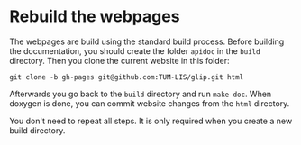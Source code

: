 # Rebuild the webpages

The webpages are build using the standard build process. Before
building the documentation, you should create the folder `apidoc` in
the `build` directory. Then you clone the current website in this folder:
 
    git clone -b gh-pages git@github.com:TUM-LIS/glip.git html

Afterwards you go back to the `build` directory and run `make
doc`. When doxygen is done, you can commit website changes from the
`html` directory.

You don't need to repeat all steps. It is only required when you
create a new build directory.